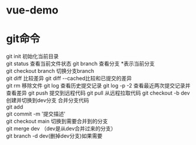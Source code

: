 # vue-demo
# git命令
git init 初始化当前目录  
git status 查看当前文件状态
git branch 查看分支 *表示当前分支  
git checkout branch 切换分支branch  
git diff 比较差异
git diff --cached比较和已提交的差异  
git rm <filename> 移除文件
git log 查看历史提交记录
git log -p -2 查看最近两次提交记录并查看差异
git push 提交到远程代码
git pull 从远程拉取代码
git checkout -b dev 创建并切换到dev分支
合并分支代码  
git add  
git commit -m '提交描述'  
git checkout main 切换到需要合并到的分支  
git merge dev （dev是从dev合并过来的分支）  
git branch -d dev(删掉dev分支)如果需要  
# 